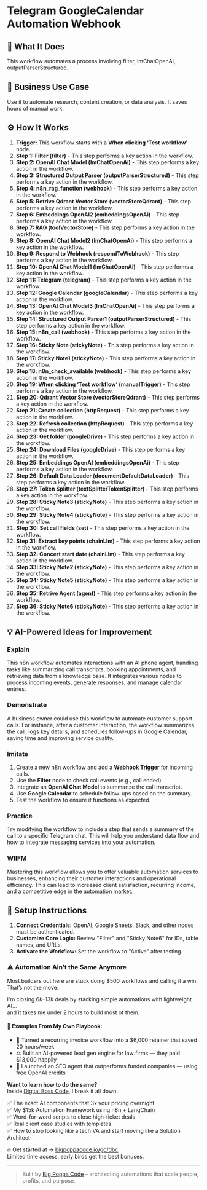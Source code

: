 # Telegram GoogleCalendar Automation Webhook

## 🚀 What It Does
This workflow automates a process involving filter, lmChatOpenAi, outputParserStructured.

## 💼 Business Use Case
Use it to automate research, content creation, or data analysis. It saves hours of manual work.

## ⚙️ How It Works
1.  **Trigger:** This workflow starts with a **When clicking ‘Test workflow’** node.
2. **Step 1: Filter (filter)** - This step performs a key action in the workflow.
3. **Step 2: OpenAI Chat Model (lmChatOpenAi)** - This step performs a key action in the workflow.
4. **Step 3: Structured Output Parser (outputParserStructured)** - This step performs a key action in the workflow.
5. **Step 4: n8n_rag_function (webhook)** - This step performs a key action in the workflow.
6. **Step 5: Retrive Qdrant Vector Store (vectorStoreQdrant)** - This step performs a key action in the workflow.
7. **Step 6: Embeddings OpenAI2 (embeddingsOpenAi)** - This step performs a key action in the workflow.
8. **Step 7: RAG (toolVectorStore)** - This step performs a key action in the workflow.
9. **Step 8: OpenAI Chat Model2 (lmChatOpenAi)** - This step performs a key action in the workflow.
10. **Step 9: Respond to Webhook (respondToWebhook)** - This step performs a key action in the workflow.
11. **Step 10: OpenAI Chat Model1 (lmChatOpenAi)** - This step performs a key action in the workflow.
12. **Step 11: Telegram (telegram)** - This step performs a key action in the workflow.
13. **Step 12: Google Calendar (googleCalendar)** - This step performs a key action in the workflow.
14. **Step 13: OpenAI Chat Model3 (lmChatOpenAi)** - This step performs a key action in the workflow.
15. **Step 14: Structured Output Parser1 (outputParserStructured)** - This step performs a key action in the workflow.
16. **Step 15: n8n_call (webhook)** - This step performs a key action in the workflow.
17. **Step 16: Sticky Note (stickyNote)** - This step performs a key action in the workflow.
18. **Step 17: Sticky Note1 (stickyNote)** - This step performs a key action in the workflow.
19. **Step 18: n8n_check_available (webhook)** - This step performs a key action in the workflow.
20. **Step 19: When clicking ‘Test workflow’ (manualTrigger)** - This step performs a key action in the workflow.
21. **Step 20: Qdrant Vector Store (vectorStoreQdrant)** - This step performs a key action in the workflow.
22. **Step 21: Create collection (httpRequest)** - This step performs a key action in the workflow.
23. **Step 22: Refresh collection (httpRequest)** - This step performs a key action in the workflow.
24. **Step 23: Get folder (googleDrive)** - This step performs a key action in the workflow.
25. **Step 24: Download Files (googleDrive)** - This step performs a key action in the workflow.
26. **Step 25: Embeddings OpenAI (embeddingsOpenAi)** - This step performs a key action in the workflow.
27. **Step 26: Default Data Loader (documentDefaultDataLoader)** - This step performs a key action in the workflow.
28. **Step 27: Token Splitter (textSplitterTokenSplitter)** - This step performs a key action in the workflow.
29. **Step 28: Sticky Note3 (stickyNote)** - This step performs a key action in the workflow.
30. **Step 29: Sticky Note4 (stickyNote)** - This step performs a key action in the workflow.
31. **Step 30: Set call fields (set)** - This step performs a key action in the workflow.
32. **Step 31: Extract key points (chainLlm)** - This step performs a key action in the workflow.
33. **Step 32: Concert start date (chainLlm)** - This step performs a key action in the workflow.
34. **Step 33: Sticky Note2 (stickyNote)** - This step performs a key action in the workflow.
35. **Step 34: Sticky Note5 (stickyNote)** - This step performs a key action in the workflow.
36. **Step 35: Retrive Agent (agent)** - This step performs a key action in the workflow.
37. **Step 36: Sticky Note6 (stickyNote)** - This step performs a key action in the workflow.

## 💡 AI-Powered Ideas for Improvement
### Explain
This n8n workflow automates interactions with an AI phone agent, handling tasks like summarizing call transcripts, booking appointments, and retrieving data from a knowledge base. It integrates various nodes to process incoming events, generate responses, and manage calendar entries.

### Demonstrate
A business owner could use this workflow to automate customer support calls. For instance, after a customer interaction, the workflow summarizes the call, logs key details, and schedules follow-ups in Google Calendar, saving time and improving service quality.

### Imitate
1. Create a new n8n workflow and add a **Webhook Trigger** for incoming calls.
2. Use the **Filter** node to check call events (e.g., call ended).
3. Integrate an **OpenAI Chat Model** to summarize the call transcript.
4. Use **Google Calendar** to schedule follow-ups based on the summary.
5. Test the workflow to ensure it functions as expected.

### Practice
Try modifying the workflow to include a step that sends a summary of the call to a specific Telegram chat. This will help you understand data flow and how to integrate messaging services into your automation.

### WIIFM
Mastering this workflow allows you to offer valuable automation services to businesses, enhancing their customer interactions and operational efficiency. This can lead to increased client satisfaction, recurring income, and a competitive edge in the automation market.

## 🔧 Setup Instructions
1. **Connect Credentials:** OpenAI, Google Sheets, Slack, and other nodes must be authenticated.
2. **Customize Core Logic:** Review "Filter" and "Sticky Note6" for IDs, table names, and URLs.
3. **Activate the Workflow:** Set the workflow to "Active" after testing.

### ⚠️ Automation Ain’t the Same Anymore

Most builders out here are stuck doing $500 workflows and calling it a win.  
That’s not the move.  

I'm closing $6k–$13k deals by stacking simple automations with lightweight AI...  
and it takes me under 2 hours to build most of them.

#### 🧠 Examples From My Own Playbook:
- 🔁 Turned a recurring invoice workflow into a $6,000 retainer that saved 20 hours/week  
- ⚖️ Built an AI-powered lead gen engine for law firms — they paid $13,000 happily  
- 🚀 Launched an SEO agent that outperforms funded companies — using free OpenAI credits  

**Want to learn how to do the same?**  
Inside [Digital Boss Code](https://bigpoppacode.io/go/dbc), I break it all down:

✅ The exact AI components that 3x your pricing overnight  
✅ My $15k Automation Framework using n8n + LangChain  
✅ Word-for-word scripts to close high-ticket deals  
✅ Real client case studies with templates  
✅ How to stop looking like a tech VA and start moving like a Solution Architect  

🔥 Get started at → [bigpoppacode.io/go/dbc](https://bigpoppacode.io/go/dbc)  
Limited time access, early birds get the best bonuses.

---
> Built by [Big Poppa Code](https://bigpoppacode.io) – architecting automations that scale people, profits, and purpose.
